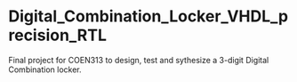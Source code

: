 # Digital_Combination_Locker_VHDL_precision_RTL

Final project for COEN313 to design, test and sythesize a 3-digit Digital Combination locker. 
